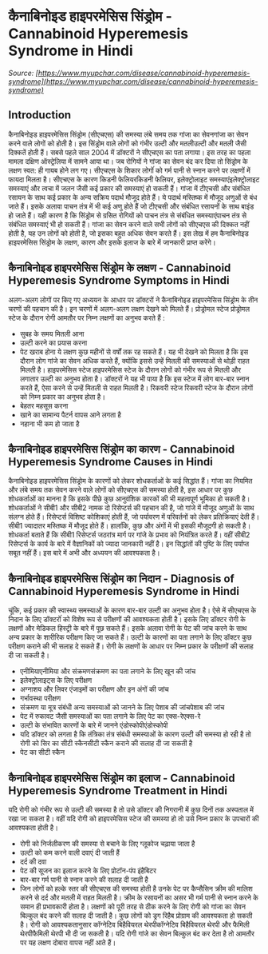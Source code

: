 # कैनाबिनोइड हाइपरमेसिस सिंड्रोम - Cannabinoid Hyperemesis Syndrome in Hindi
_Source: [https://www.myupchar.com/disease/cannabinoid-hyperemesis-syndrome](https://www.myupchar.com/disease/cannabinoid-hyperemesis-syndrome)_

## Introduction
कैनाबिनोइड हाइपरमेसिस सिंड्रोम (सीएचएस) की समस्या लंबे समय तक गांजा का सेवनगांजा का सेवन करने वाले लोगों को होती है। इस सिंड्रोम वाले लोगों को गंभीर उल्टी और मतलीउल्टी और मतली जैसी दिक्कतें होती हैं। सबसे पहले साल 2004 में डॉक्टरों ने सीएचएस का पता लगाया। इस तरह का पहला मामला दक्षिण ऑस्ट्रेलिया में सामने आया था। जब रोगियों ने गांजा का सेवन बंद कर दिया तो सिंड्रोम के लक्षण स्वत: ही गायब होने लग गए। सीएचएस के शिकार लोगोंं को गर्म पानी से स्नान करने पर लक्षणों में फायदा मिलता है। सीएचएस के कारण किडनी फेलियरकिडनी फेलियर, इलेक्ट्रोलाइट समस्याएंइलेक्ट्रोलाइट समस्याएं और त्वचा में जलन जैसी कई प्रकार की समस्याएं हो सकती हैं।
गांजा में टीएचसी और संबंधित रसायन के साथ कई प्रकार के अन्य सक्रिय पदार्थ मौजूद होते हैं। ये पदार्थ मस्तिष्क में मौजूद अणुओं से बंध जाते हैं। इसके अलावा पाचन तंत्र में भी कई अणु होते हैं जो टीएचसी और संबंधित रसायनों के साथ बाइंड हो जाते हैं। यही कारण है कि सिंड्रोम से ग्रसित रोगियों को पाचन तंत्र से संबंधित समस्याएंपाचन तंत्र से संबंधित समस्याएं भी हो सकती हैं। गांजा का सेवन करने वाले सभी लोगों को सीएचएस की दिक्कत नहीं होती है, यह उन लोगों को होती है, जो इसका बहुत अधिक सेवन करते हैं।
इस लेख में हम कैनाबिनोइड हाइपरमेसिस सिंड्रोम के लक्षण, कारण और इसके इलाज के बारे में जानकारी प्राप्त करेंगे।

## कैनाबिनोइड हाइपरमेसिस सिंड्रोम के लक्षण - Cannabinoid Hyperemesis Syndrome Symptoms in Hindi
अलग-अलग लोगों पर किए गए अध्ययन के आधार पर डॉक्टरों ने कैनाबिनोइड हाइपरमेसिस सिंड्रोम के तीन चरणों की पहचान की है। इन चरणों में अलग-अलग लक्षण देखने को मिलते हैं।
प्रोड्रोमल स्टेज
प्रोड्रोमल स्टेज के दौरान रोगी आमतौर पर निम्न लक्षणों का अनुभव करते हैं :
- सुबह के समय मितली आना
- उल्टी करने का प्रयास करना
- पेट खराब होना
ये लक्षण कुछ महीनों से वर्षों तक रह सकते हैं। यह भी देखने को मिलता है कि इस दौरान लोग गांजे का सेवन अधिक करते हैं, क्योंकि इससे उन्हें मितली की समस्याओं से थोड़ी राहत मिलती है।
हाइपरमेसिस स्टेज
हाइपरमेसिस स्टेज के दौरान लोगों को गंभीर रूप से मितली और लगातार उल्टी का अनुभव होता है। डॉक्टरों ने यह भी पाया है कि इस स्टेज में लोग बार-बार स्नान करते हैं, ऐसा करने से उन्हें ​मितली से राहत मिलती है।
रिकवरी स्टेज
रिकवरी स्टेज के दौरान लोगों को निम्न प्रकार का अनुभव होता है।
- बेहतर महसूस करना
- खाने का सामान्य पैटर्न वापस आने लगता है
- नहाना भी कम हो जाता है

## कैनाबिनोइड हाइपरमेसिस सिंड्रोम का कारण - Cannabinoid Hyperemesis Syndrome Causes in Hindi
कैनाबिनोइड हाइपरमेसिस सिंड्रोम के कारणों को लेकर शोधकर्ताओं के कई सिद्धांत हैं। गांजा का नियमित और लंबे समय तक सेवन करने वाले लोगों को सीएचएस की समस्या होती है, इस आधार पर कुछ शोधकर्ताओं का मानना है कि इसके पीछे कुछ आनुवंशिक कारकों की भी महत्वपूर्ण भूमिका हो सकती है।
शोधकर्ताओं ने सीबी1 और सीबी2 नामक दो रिसेप्टर्स की पहचान की है, जो गांजे में मौजूद अणुओं के साथ संलग्न होते हैं। रिसेप्टर्स विशिष्ट कोशिकाएं होती हैं, जो पर्यावरण में परिवर्तनों को लेकर प्रतिक्रियाएं देती हैं। सीबी1 ज्यादातर मस्तिष्क में मौजूद होते हैं। हालांंकि, कुछ और अंगों में भी इसकी मौजूदगी हो सकती है। शोधकर्ता बताते हैं कि सीबी1 रिसेप्टर्स जठरांत्र मार्ग पर गांजे के प्रभाव को नियंत्रित करते हैं। वहीं सीबी2 रिसेप्टर्स के कार्य के बारे में वैज्ञानिकों को ज्यादा जानकारी नहीं है।
इन सिद्धांतों की पुष्टि के लिए पर्याप्त सबूत नहीं हैं। इस बारे में अभी और अध्ययन की आवश्यकता है।

## कैनाबिनोइड हाइपरमेसिस सिंड्रोम का निदान - Diagnosis of Cannabinoid Hyperemesis Syndrome in Hindi
चूंकि, कई प्रकार की स्वास्थ्य समस्याओं के कारण बार-बार उल्टी का अनुभव होता है। ऐसे में सीएचएस के निदान के लिए डॉक्टरोंं को विशेष रूप से परीक्षणों की आवश्यकता होती है। इसके लिए डॉक्टर रोगी के लक्षणों और मेडिकल हिस्ट्री के बारे में पूछ सकते हैं। इसके अलावा रोगी के पेट की जांच करने के साथ अन्य प्रकार के शारीरिक परीक्षण किए जा सकते हैं।
उल्टी के कारणों का पता लगाने के लिए डॉक्टर कुछ परीक्षण कराने की भी सलाह दे सकते हैं। रोगी के ​लक्षणों के आधार पर निम्न प्रकार के परीक्षणों की सलाह दी जा सकती है।
- एनीमियाएनीमिया और संक्रमणसंक्रमण का पता लगाने के लिए खून की जांच
- इलेक्ट्रोलाइट्स के लिए परीक्षण
- अग्नाशय और लिवर एंजाइमों का परीक्षण और इन अंगों की जांच
- गर्भावस्था परीक्षण
- संक्रमण या मूत्र संबंधी अन्य समस्याओं को जानने के लिए पेशाब की जांचपेशाब की जांच
- पेट में रुकावट जैसी समस्याओं का पता लगाने के लिए पेट का एक्स-रेएक्स-रे
- उल्टी के संभावित कारणों के बारे में जानने एंडोस्कोपीएंडोस्कोपी
- यदि डॉक्टर को लगता है कि तंत्रिका तंत्र संबंधी समस्याओं के कारण उल्टी की समस्या हो रही है तो रोगी को सिर का सीटी स्कैनसीटी स्कैन कराने की सलाह दी जा सकती है
- पेट का सीटी स्कैन

## कैनाबिनोइड हाइपरमेसिस सिंड्रोम का इलाज - Cannabinoid Hyperemesis Syndrome Treatment in Hindi
यदि रोगी को गंभीर रूप से उल्टी की समस्या है तो उसे डॉक्टर की निगरानी में कुछ दिनों तक अस्पताल में रखा जा सकता है। वहीं यदि रोगी को हाइपरमेसिस स्टेज की समस्या हो तो उसे निम्न प्रकार के उपचारों की आवश्यकता होती है।
- रोगी को निर्जलीकरण की समस्या से बचाने के लिए ग्लूकोज चढ़ाया जाता है
- उल्टी को कम करने वाली दवाएं दी जाती हैं
- दर्द की दवा
- पेट की सूजन का इलाज करने के लिए प्रोटॉन-पंप इंहैबिटर
- बार-बार गर्म पानी से स्नान करने की सलाह दी जाती है
- जिन लोगों को हल्के स्तर की सीएचएस की समस्या होती है उनके पेट पर कैप्सैसिन क्रीम की मालिश करने से दर्द और मतली में राहत मिलती है। क्रीम के रसायनों का असर भी गर्म पानी से स्नान करने के समान ही प्रभावकारी होता है।
लक्षणों को पूरी तरह से ठीक करने के लिए रोगी को गांजा का सेवन बिल्कुल बंद करने की सलाह दी जाती है। कुछ लोगों को ड्रग रिहैब प्रोग्राम की आवश्यकता हो सकती है। रोगी को आवश्यकतानुसार कॉग्नेटिव बिहैवियरल थेरपीकॉग्नेटिव बिहैवियरल थेरपी और फैमिली थेरपीफैमिली थेरपी भी दी जा सकती है। यदि रोगी गांजे का सेवन बिल्कुल बंद कर देता है तो आमतौर पर यह लक्षण दोबारा वापस नहीं आते हैं।

